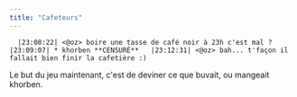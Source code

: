 ```yaml
---
title: "Cafeteurs"
---
```


`  
|23:08:22| <@oz> boire une tasse de café noir à 23h c'est mal ?  
|23:09:07| * khorben **CENSURÉ**  
|23:12:31| <@oz> bah... t'façon il fallait bien finir la cafetière :)  
`

Le but du jeu maintenant, c'est de deviner ce que buvait, ou mangeait khorben.

